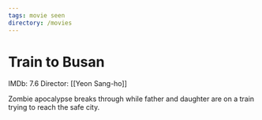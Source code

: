 ```yaml
---
tags: movie seen
directory: /movies
---
```

# Train to Busan

IMDb: 7.6
Director: [[Yeon Sang-ho]]

Zombie apocalypse breaks through while father and daughter are on a train trying to reach the safe city.
